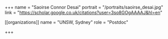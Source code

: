 +++
name = "Saoirse Connor Desai"
portrait = "/portraits/saoirse_desai.jpg"
link = "https://scholar.google.co.uk/citations?user=3so8GOgAAAAJ&hl=en"

[[organizations]]
    name = "UNSW, Sydney"
    role = "Postdoc"

+++
